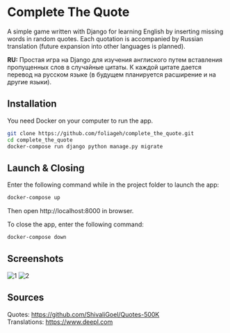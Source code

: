 # Complete The Quote
A simple game written with Django for learning English by inserting missing words in random quotes. Each quotation is accompanied by Russian translation (future expansion into other languages is planned).

**RU:** Простая игра на Django для изучения англиского путем вставления пропущенных слов в случайные цитаты. К каждой цитате дается перевод на русском языке (в будущем планируется расширение и на другие языки).

## Installation
You need Docker on your computer to run the app.
```sh
git clone https://github.com/foliageh/complete_the_quote.git
cd complete_the_quote
docker-compose run django python manage.py migrate
```

## Launch & Closing
Enter the following command while in the project folder to launch the app:
```sh
docker-compose up
```
Then open http://localhost:8000 in browser.

To close the app, enter the following command:
```sh
docker-compose down
```

## Screenshots
![1](https://user-images.githubusercontent.com/46216950/185354842-dd1ec6d3-2bb7-4257-9daa-d0a9bbfc3eb2.jpg)
![2](https://user-images.githubusercontent.com/46216950/185354830-78a08165-be2a-4897-b07e-5f3207df2f31.jpg)

## Sources
Quotes: https://github.com/ShivaliGoel/Quotes-500K  
Translations: https://www.deepl.com